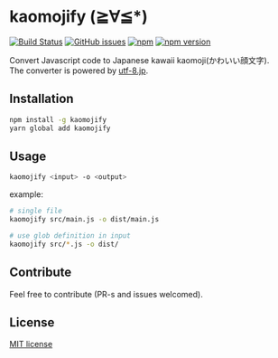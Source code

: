 # kaomojify (≧∀≦*)

[![Build Status](http://img.shields.io/travis/kokororin/kaomojify.svg)](https://travis-ci.org/kokororin/kaomojify)
[![GitHub issues](https://img.shields.io/github/issues/kokororin/kaomojify.svg)](https://github.com/kokororin/kaomojify/issues)
[![npm](https://img.shields.io/npm/dt/kaomojify.svg?maxAge=2592000)]()
[![npm version](https://badge.fury.io/js/kaomojify.svg)](https://badge.fury.io/js/kaomojify)

Convert Javascript code to Japanese kawaii kaomoji(かわいい顔文字).  
The converter is powered by [utf-8.jp](http://utf-8.jp/public/aaencode.html).

## Installation
```bash
npm install -g kaomojify
yarn global add kaomojify
```

## Usage
```bash
kaomojify <input> -o <output>
```

example:
```bash
# single file
kaomojify src/main.js -o dist/main.js

# use glob definition in input
kaomojify src/*.js -o dist/
```

## Contribute
Feel free to contribute (PR-s and issues welcomed).

## License
[MIT license](http://opensource.org/licenses/mit-license.php)
